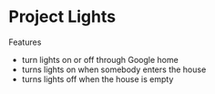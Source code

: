 # Project Lights

Features
- turn lights on or off through Google home
- turns lights on when somebody enters the house
- turns lights off when the house is empty